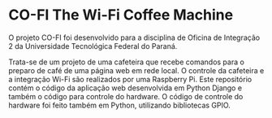# CO-FI The Wi-Fi Coffee Machine

O projeto CO-FI foi desenvolvido para a disciplina de Oficina de Integração 2 da Universidade Tecnológica Federal do Paraná.

Trata-se de um projeto de uma cafeteira que recebe comandos para o preparo de café de uma página web em rede local. O controle da cafeteira e a integração Wi-Fi são realizados por uma Raspberry Pi. Este repositório contém o código da aplicação web desenvolvida em Python Django e também o código para controle do hardware. O código de controle do hardware foi feito também em Python, utilizando bibliotecas GPIO.

